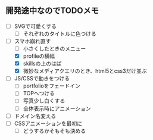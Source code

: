 ## 開発途中なのでTODOメモ
- [ ] SVGで可愛くする
  - [ ] それぞれのタイトルに色つける
- [ ] スマホ崩れ直す
  - [ ] 小さくしたときのメニュー
  - [x] profileの横幅
  - [x] skillsの上のはば
  - [x] 微妙なメディアクエリのとき、html5とcss3だけ並ぶ
- [ ] JS/CSSで動きをつける
  - [ ] portfolioをフェードイン
  - [ ] TOPへつける
  - [ ] 写真少し白くする
  - [ ] 全体表示時にアニメーション
- [ ] ドメイン名変える
- [ ] CSSアニメーションを最初に
  - [ ] どうするかそもそも決める